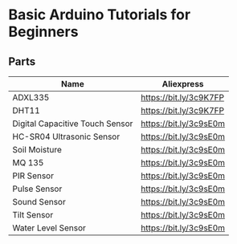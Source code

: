 # Basic Arduino Tutorials for Beginners

## Parts

|   Name    |  Aliexpress  |
|   ------- | ------------  |
| ADXL335 | https://bit.ly/3c9K7FP |
| DHT11 | https://bit.ly/3c9K7FP |
| Digital Capacitive Touch Sensor  | https://bit.ly/3c9sE0m |
| HC-SR04 Ultrasonic Sensor  | https://bit.ly/3c9sE0m |
| Soil Moisture | https://bit.ly/3c9sE0m |
| MQ 135 | https://bit.ly/3c9sE0m |
| PIR Sensor  | https://bit.ly/3c9sE0m |
| Pulse Sensor | https://bit.ly/3c9sE0m |
| Sound Sensor | https://bit.ly/3c9sE0m |
| Tilt Sensor | https://bit.ly/3c9sE0m |
| Water Level Sensor | https://bit.ly/3c9sE0m |
